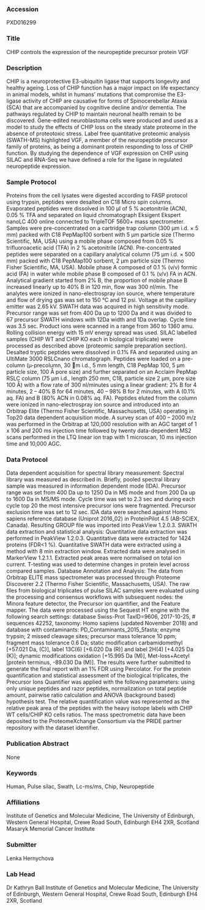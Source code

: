 ### Accession
PXD016299

### Title
CHIP controls the expression of the neuropeptide precursor protein VGF

### Description
CHIP is a neuroprotective E3-ubiquitin ligase that supports longevity and healthy ageing. Loss of CHIP function has a major impact on life expectancy in animal models, whilst in humans’ mutations that compromise the E3-ligase activity of CHIP are causative for forms of Spinocerebellar Ataxia (SCA) that are accompanied by cognitive decline and/or dementia. The pathways regulated by CHIP to maintain neuronal health remain to be discovered. Gene-edited neuroblastoma cells were produced and used as a model to study the effects of CHIP loss on the steady state proteome in the absence of proteotoxic stress. Label free quantitative proteomic analysis (SWATH-MS) highlighted VGF, a member of the neuropeptide precursor family of proteins, as being a dominant protein responding to loss of CHIP function. By studying the dependence of VGF expression on CHIP using SILAC and RNA-Seq we have defined a role for the ligase in regulated neuropeptide expression.

### Sample Protocol
Proteins from the cell lysates were digested according to FASP protocol using trypsin, peptides were desalted on C18 Micro spin columns. Evaporated peptides were dissolved in 100 μl of 5 % acetonitrile (ACN), 0.05 % TFA and separated on liquid chromatograph Eksigent Ekspert nanoLC 400 online connected to TripleTOF 5600+ mass spectrometer. Samples were pre-concentrated on a cartridge trap column (300 μm i.d. × 5 mm) packed with C18 PepMap100 sorbent with 5 μm particle size (Thermo Scientific, MA, USA) using a mobile phase composed from 0.05 % trifluoroacetic acid (TFA) in 2 % acetonitrile (ACN). Pre-concentrated peptides were separated on a capillary analytical column (75 μm i.d. × 500 mm) packed with C18 PepMap100 sorbent, 2 μm particle size (Thermo Fisher Scientific, MA, USA). Mobile phase A composed of 0.1 % (v/v) formic acid (FA) in water while mobile phase B composed of 0.1 % (v/v) FA in ACN. Analytical gradient started from 2% B, the proportion of mobile phase B increased linearly up to 40% B in 120 min, flow was 300 nl/min. The analytes were ionized in nano-electrospray ion source, where temperature and flow of drying gas was set to 150 °C and 12 psi. Voltage at the capillary emitter was 2.65 kV. SWATH data was acquired in high sensitivity mode. Precursor range was set from 400 Da up to 1200 Da and it was divided to 67 precursor SWATH windows with 12Da width and 1Da overlap. Cycle time was 3.5 sec. Product ions were scanned in a range from 360 to 1360 amu. Rolling collision energy with 15 mV energy spread was used. SILAC labelled samples (CHIP WT and CHIP KO each in biological triplicate) were processed as described above (proteomic sample preparation section). Desalted tryptic peptides were dissolved in 0.1% FA and separated using an UltiMate 3000  RSLCnano  chromatograph. Peptides were loaded on a pre-column (µ-precolumn, 30 m i.d., 5 mm length, C18 PepMap 100, 5 µm particle size, 100 Å pore size) and further separated on an Acclaim PepMap RSLC column (75 μm i.d., length 250 mm, C18, particle size 2 μm, pore size 100 Å) with a flow rate of 300 nl/minutes using a linear gradient: 2% B for 4 minutes, 2 – 40% B for 64 minutes, 40 – 98% B for 2 minutes, with A (0.1% aq. FA) and B (80% ACN in 0.08% aq. FA). Peptides eluted from the column were ionized in nano-electrospray ion source and introduced into an Orbitrap Elite (Thermo Fisher Scientific, Massachusetts, USA) operating in Top20 data dependent acquisition mode. A survey scan of 400 – 2000 m/z was performed in the Orbitrap at 120,000 resolution with an AGC target of 1 x 106 and 200 ms injection time followed by twenty data-dependent MS2 scans performed in the LTQ linear ion trap with 1 microscan, 10 ms injection time and 10,000 AGC.

### Data Protocol
Data dependent acquisition for spectral library measurement: Spectral library was measured as described in. Briefly, pooled spectral library sample was measured in information dependent mode (IDA). Precursor range was set from 400 Da up to 1250 Da in MS mode and from 200 Da up to 1600 Da in MS/MS mode. Cycle time was set to 2.3 sec and during each cycle top 20 the most intensive precursor ions were fragmented. Precursor exclusion time was set to 12 sec. IDA data were searched against Homo sapiens reference database (Uniprot 2016_02) in ProteinPilot 4.5 (AB-SCIEX, Canada). Resulting GROUP file was imported into PeakView 1.2.0.3. SWATH data extraction and statistical analysis: Quantitative data extraction was performed in PeakView 1.2.0.3. Quantitative data were extracted for 1424 proteins (FDR<1 %). Quantitative SWATH data were extracted using a method with 8 min extraction window. Extracted data were analysed in MarkerView 1.2.1.1. Extracted peak areas were normalised on total ion current. T-testing was used to determine changes in protein level across compared samples. Database Annotation and Analysis: The data from Orbitrap ELITE mass spectrometer was processed through Proteome Discoverer 2.2 (Thermo Fisher Scientific, Massachusetts, USA). The raw files from biological triplicates of pulse SILAC samples were evaluated using the processing and consensus workflows with subsequent nodes: the Minora feature detector, the Precursor ion quantifier, and the Feature mapper. The data were processed using the Sequest HT engine with the following search settings: database Swiss-Prot TaxID=9606, 2017-10-25, # sequences 42252, taxonomy: Homo sapiens (updated November 2018) and database with contaminants: PD_Contaminants_2015_5fasta; enzyme trypsin; 2 missed cleavage sites; precursor mass tolerance 10 ppm; fragment mass tolerance 0.6 Da; static modification carbamidomethyl [+57.021 Da, (C)], label 13C(6) [+6.020 Da (R)] and label 2H(4) [+4.025 Da (K)]; dynamic modifications oxidation [+15.995 Da (M)], Met-loss+Acetyl [protein terminus, -89.030 Da (M)]. The results were further submitted to generate the final report with an 1% FDR using Percolator. For the protein quantification and statistical assessment of the biological triplicates, the Precursor Ions Quantifier was applied with the following parameters: using only unique peptides and razor peptides, normalization on total peptide amount, pairwise ratio calculation and ANOVA (background based) hypothesis test. The relative quantification value was represented as the relative peak area of the peptides with the heavy isotope labels with CHIP WT cells/CHIP KO cells ratios. The mass spectrometric data have been deposited to the ProteomeXchange Consortium via the PRIDE partner repository with the dataset identifier.

### Publication Abstract
None

### Keywords
Human, Pulse silac, Swath, Lc-ms/ms, Chip, Neuropeptide

### Affiliations
Institute of Genetics and Molecular Medicine, The University of Edinburgh, Western General Hospital, Crewe Road South, Edinburgh EH4 2XR, Scotland
Masaryk Memorial Cancer Institute

### Submitter
Lenka Hernychova

### Lab Head
Dr Kathryn Ball
Institute of Genetics and Molecular Medicine, The University of Edinburgh, Western General Hospital, Crewe Road South, Edinburgh EH4 2XR, Scotland


